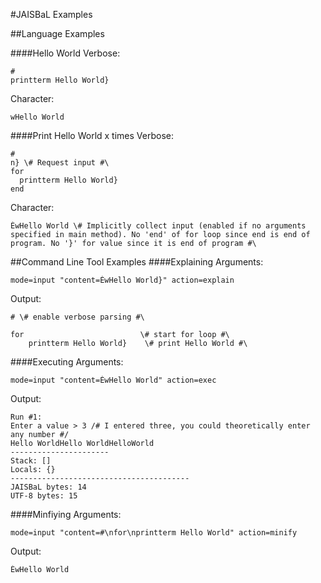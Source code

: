 #JAISBaL Examples

##Language Examples

####Hello World
Verbose:
```
#
printterm Hello World}
```
Character:
```
wHello World
```
####Print Hello World x times
Verbose:
```
#
n} \# Request input #\
for
  printterm Hello World}
end
```
Character:
```
ÈwHello World \# Implicitly collect input (enabled if no arguments specified in main method). No 'end' of for loop since end is end of program. No '}' for value since it is end of program #\
```

##Command Line Tool Examples
####Explaining
Arguments:
```
mode=input "content=ÈwHello World}" action=explain
```
Output:
```
# \# enable verbose parsing #\

for                          \# start for loop #\
    printterm Hello World}    \# print Hello World #\

```
####Executing
Arguments:
```
mode=input "content=ÈwHello World" action=exec
```
Output:
```
Run #1:
Enter a value > 3 /# I entered three, you could theoretically enter any number #/
Hello WorldHello WorldHelloWorld
----------------------
Stack: []
Locals: {}
----------------------------------------
JAISBaL bytes: 14
UTF-8 bytes: 15
```
####Minfiying
Arguments:
```
mode=input "content=#\nfor\nprintterm Hello World" action=minify
```
Output:
```
ÈwHello World
```
